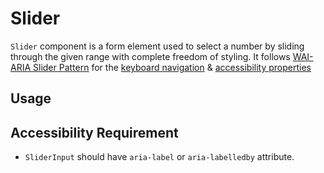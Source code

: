 # Slider

`Slider` component is a form element used to select a number by sliding through
the given range with complete freedom of styling. It follows
[WAI-ARIA Slider Pattern](https://www.w3.org/TR/wai-aria-practices-1.2/#slider)
for the
[keyboard navigation](https://www.w3.org/TR/wai-aria-practices-1.2/#slider_kbd_interaction)
&
[accessibility properties](https://www.w3.org/TR/wai-aria-practices-1.2/#slider_roles_states_props)

<!-- INJECT_TOC -->

## Usage

<!-- IMPORT_EXAMPLE src/slider/stories/templates/SliderBasicJsx.ts -->

<!-- CODESANDBOX
link_title: Single Slider
js: src/slider/stories/templates/SliderBasicJsx.ts
css: src/slider/stories/templates/SliderBasicCss.ts
-->

<!-- CODESANDBOX
link_title: Single Origin Slider
js: src/slider/stories/templates/SliderSingleOriginJsx.ts
css: src/slider/stories/templates/SliderBasicCss.ts
-->

<!-- CODESANDBOX
link_title: Single Reversed Slider
js: src/slider/stories/templates/SliderSingleReversedJsx.ts
css: src/slider/stories/templates/SliderBasicCss.ts
-->

<!-- CODESANDBOX
link_title: Single Vertical Slider
js: src/slider/stories/templates/SliderSingleVerticalJsx.ts
css: src/slider/stories/templates/SliderBasicCss.ts
-->

<!-- CODESANDBOX
link_title: Range Slider
js: src/slider/stories/templates/SliderRangeJsx.ts
css: src/slider/stories/templates/SliderBasicCss.ts
-->

<!-- CODESANDBOX
link_title: Multi Slider
js: src/slider/stories/templates/SliderMultiJsx.ts
css: src/slider/stories/templates/SliderBasicCss.ts
-->

## Accessibility Requirement

- `SliderInput` should have `aria-label` or `aria-labelledby` attribute.

<!-- INJECT_COMPOSITION src/slider -->

<!-- INJECT_PROPS src/slider -->
